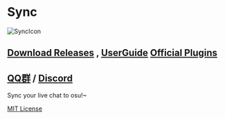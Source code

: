 # Sync

![SyncIcon](Sync/Resources/SyncIcon.ico)

## [Download Releases](/releases) , [UserGuide](https://github.com/Deliay/Sync/wiki/UserReadMe) [Official Plugins](https://github.com/Deliay/SyncPlugin)
[QQ群](https://jq.qq.com/?_wv=1027&k=5y2CVZ6) / [Discord](https://discord.gg/KG86sWS)
----------------------------------
Sync your live chat to osu!~

[MIT License](LICENSE)
